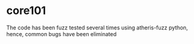# core101

The code has been fuzz tested several times using atheris-fuzz python, hence, common bugs have been eliminated